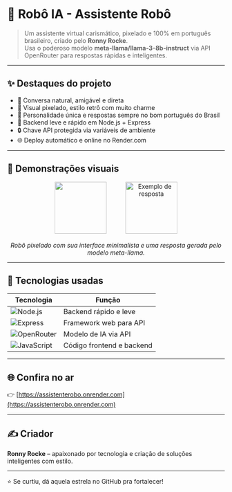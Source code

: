 # 🤖 Robô IA - Assistente Robô

> Um assistente virtual carismático, pixelado e 100% em português brasileiro, criado pelo **Ronny Rocke**.  
> Usa o poderoso modelo **meta-llama/llama-3-8b-instruct** via API OpenRouter para respostas rápidas e inteligentes.

---

## ✨ Destaques do projeto

- 💬 Conversa natural, amigável e direta  
- 🎨 Visual pixelado, estilo retrô com muito charme  
- 🧠 Personalidade única e respostas sempre no bom português do Brasil  
- 🚀 Backend leve e rápido em Node.js + Express  
- 🔒 Chave API protegida via variáveis de ambiente  
- 🌐 Deploy automático e online no Render.com  

---

## 📸 Demonstrações visuais

<p align="center">
  <img src="https://github.com/user-attachments/assets/47b0df30-627c-44a2-aaa8-e60ef7a9f376" width="120" style="margin-right:20px;" />
  <img src="assets/chat-resposta-small.png" alt="Exemplo de resposta" width="120" style="margin-left:20px;" />
</p>

<p align="center" style="margin-top:15px;">
  <em>Robô pixelado com sua interface minimalista e uma resposta gerada pelo modelo meta-llama.</em>
</p>

---

## 🔧 Tecnologias usadas

| Tecnologia       | Função                           |
| ---------------- | ------------------------------- |
| ![Node.js](https://img.shields.io/badge/Node.js-339933?logo=node.js&logoColor=white)     | Backend rápido e leve            |
| ![Express](https://img.shields.io/badge/Express-000000?logo=express&logoColor=white)     | Framework web para API           |
| ![OpenRouter](https://img.shields.io/badge/OpenRouter-007ACC?style=flat) | Modelo de IA via API             |
| ![JavaScript](https://img.shields.io/badge/JavaScript-F7DF1E?logo=javascript&logoColor=black) | Código frontend e backend        |

---

## 🌐 Confira no ar  
👉 [https://assistenterobo.onrender.com](https://assistenterobo.onrender.com)

---

## ✍️ Criador

**Ronny Rocke** – apaixonado por tecnologia e criação de soluções inteligentes com estilo.  

---

⭐ Se curtiu, dá aquela estrela no GitHub pra fortalecer!  

